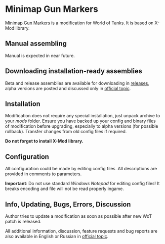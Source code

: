 # Minimap Gun Markers

[Minimap Gun Markers][1] is a modification for World of Tanks. It is based on
X-Mod library.

## Manual assembling

Manual is expected in near future.

## Downloading installation-ready assemblies

Beta and release assemblies are available for downloading in
[releases](../releases), alpha versions are posted and discussed only in
[official topic][1].

## Installation

Modification does not require any special installation, just unpack archive to
your *mods* folder. Ensure you have backed up your config and binary files of
modification before upgrading, especially to alpha versions (for possible
rollback). Transfer changes from old config files if required.

**Do not forget to install X-Mod library.**

## Configuration

All configuration could be made by editing config files. All descriptions are
provided in comments to parameters.

**Important**: Do not use standard *Windows Notepad* for editing config files!
It breaks encoding and file will not be read properly ingame.

## Info, Updating, Bugs, Errors, Discussion

Author tries to update a modification as soon as possible after new WoT patch is
released.

All additional information, discussion, feature requests and bug reports are
also available in English or Russian in [official topic][1].

[1]: http://www.koreanrandom.com/forum/topic/18451-/
